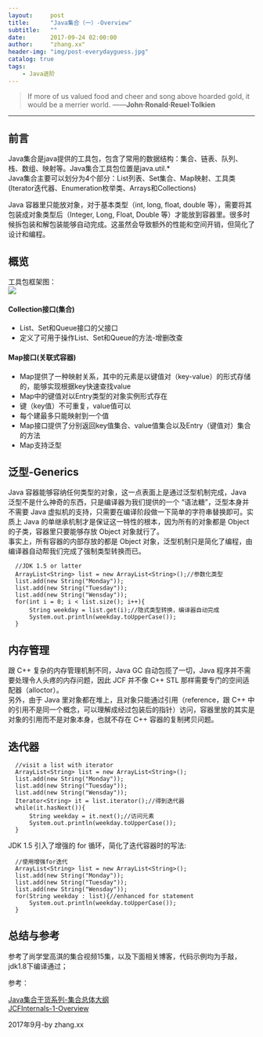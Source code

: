 ```yaml
---
layout:     post
title:      "Java集合（一）-Overview"
subtitle:   ""
date:       2017-09-24 02:00:00
author:     "zhang.xx"
header-img: "img/post-everydayguess.jpg"
catalog: true
tags:
    - Java进阶
---
```


> If more of us valued food and cheer and song above hoarded gold, it would be a merrier world. ——**John·Ronald·Reuel·Tolkien**

---

## 前言
Java集合是java提供的工具包，包含了常用的数据结构：集合、链表、队列、栈、数组、映射等。Java集合工具包位置是java.util.*  
Java集合主要可以划分为4个部分：List列表、Set集合、Map映射、工具类(Iterator迭代器、Enumeration枚举类、Arrays和Collections)

Java 容器里只能放对象，对于基本类型（int, long, float, double 等），需要将其包装成对象类型后（Integer, Long, Float, Double 等）才能放到容器里。很多时候拆包装和解包装能够自动完成。这虽然会导致额外的性能和空间开销，但简化了设计和编程。

## 概览
工具包框架图：  
![](http://owqdwc45t.bkt.clouddn.com/jhtotal02.jpg)

#### Collection接口(集合)
* List、Set和Queue接口的父接口  
* 定义了可用于操作List、Set和Queue的方法-增删改查  

#### Map接口(关联式容器)
* Map提供了一种映射关系，其中的元素是以键值对（key-value）的形式存储的，能够实现根据key快速查找value
* Map中的键值对以Entry类型的对象实例形式存在
* 键（key值）不可重复，value值可以
* 每个建最多只能映射到一个值
* Map接口提供了分别返回key值集合、value值集合以及Entry（键值对）集合的方法
* Map支持泛型


## 泛型-Generics
Java 容器能够容纳任何类型的对象，这一点表面上是通过泛型机制完成，Java 泛型不是什么神奇的东西，只是编译器为我们提供的一个 “语法糖”，泛型本身并不需要 Java 虚拟机的支持，只需要在编译阶段做一下简单的字符串替换即可。实质上 Java 的单继承机制才是保证这一特性的根本，因为所有的对象都是 Object 的子类，容器里只要能够存放 Object 对象就行了。  
事实上，所有容器的内部存放的都是 Object 对象，泛型机制只是简化了编程，由编译器自动帮我们完成了强制类型转换而已。

```
  //JDK 1.5 or latter
  ArrayList<String> list = new ArrayList<String>();//参数化类型
  list.add(new String("Monday"));
  list.add(new String("Tuesday"));
  list.add(new String("Wensday"));
  for(int i = 0; i < list.size(); i++){
      String weekday = list.get(i);//隐式类型转换，编译器自动完成
      System.out.println(weekday.toUpperCase());
  }
```
## 内存管理
跟 C\++ 复杂的内存管理机制不同，Java GC 自动包揽了一切，Java 程序并不需要处理令人头疼的内存问题，因此 JCF 并不像 C\++ STL 那样需要专门的空间适配器（alloctor）。  
另外，由于 Java 里对象都在堆上，且对象只能通过引用（reference，跟 C\++ 中的引用不是同一个概念，可以理解成经过包装后的指针）访问，容器里放的其实是对象的引用而不是对象本身，也就不存在 C\++ 容器的复制拷贝问题。

## 迭代器
```
  //visit a list with iterator
  ArrayList<String> list = new ArrayList<String>();
  list.add(new String("Monday"));
  list.add(new String("Tuesday"));
  list.add(new String("Wensday"));
  Iterator<String> it = list.iterator();//得到迭代器
  while(it.hasNext()){
      String weekday = it.next();//访问元素
      System.out.println(weekday.toUpperCase());
  }
```

JDK 1.5 引入了增强的 for 循环，简化了迭代容器时的写法:  
```
  //使用增强for迭代
  ArrayList<String> list = new ArrayList<String>();
  list.add(new String("Monday"));
  list.add(new String("Tuesday"));
  list.add(new String("Wensday"));
  for(String weekday : list){//enhanced for statement
      System.out.println(weekday.toUpperCase());
  }
```

## 总结与参考
参考了尚学堂高淇的集合视频15集，以及下面相关博客，代码示例均为手敲，jdk1.8下编译通过；

参考：

[Java集合干货系列-集合总体大纲](http://tengj.top/2016/04/12/javajhtotal/)  
[JCFInternals-1-Overview](https://github.com/CarpenterLee/JCFInternals/blob/master/markdown/1-Overview.md)  


2017年9月-by zhang.xx
